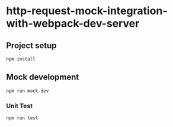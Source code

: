 # http-request-mock-integration-with-webpack-dev-server

## Project setup
```
npm install
```

## Mock development
```
npm run mock-dev
```

### Unit Test
```
npm run test
```
